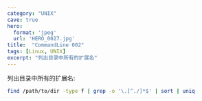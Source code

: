 ```yaml
---
category: "UNIX"
cave: true
hero:
  format: 'jpeg'
  url: 'HERO_0027.jpg'
title:  "CommandLine 002"
tags: [Linux, UNIX]
excerpt: "列出目录中所有的扩展名"
---
```

列出目录中所有的扩展名:

```sh
find /path/to/dir -type f | grep -o '\.[^./]*$' | sort | uniq
```
